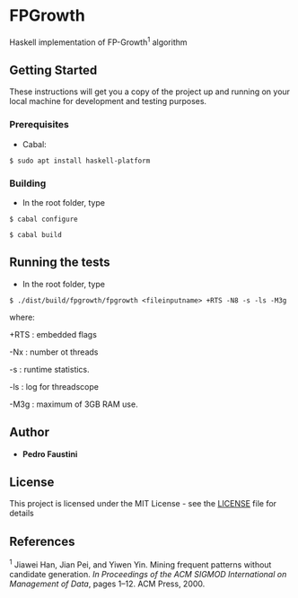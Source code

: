# FPGrowth

Haskell implementation of FP-Growth<sup>1</sup> algorithm

## Getting Started

These instructions will get you a copy of the project up and running on your local machine for development and testing purposes.

### Prerequisites

* Cabal:

```
$ sudo apt install haskell-platform
```

### Building

* In the root folder, type

```
$ cabal configure

$ cabal build
```


## Running the tests

* In the root folder, type

```
$ ./dist/build/fpgrowth/fpgrowth <fileinputname> +RTS -N8 -s -ls -M3g
```

where:

+RTS : embedded flags

-Nx : number ot threads

-s : runtime statistics.

-ls : log for threadscope

-M3g : maximum of 3GB RAM use.

## Author

* **Pedro Faustini**


## License

This project is licensed under the MIT License - see the [LICENSE](LICENSE) file for details

## References

<sup>1</sup> Jiawei Han, Jian Pei, and Yiwen Yin. Mining frequent patterns without candidate generation. *In Proceedings of the ACM SIGMOD International on Management of Data*, pages 1–12. ACM Press, 2000.